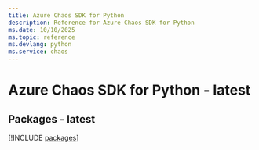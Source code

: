 ```yaml
---
title: Azure Chaos SDK for Python
description: Reference for Azure Chaos SDK for Python
ms.date: 10/10/2025
ms.topic: reference
ms.devlang: python
ms.service: chaos
---
```

# Azure Chaos SDK for Python - latest
## Packages - latest
[!INCLUDE [packages](chaos-index.md)]